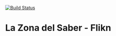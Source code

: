 [![Build Status](https://travis-ci.org/flikn/lazonaflikn.svg?branch=master)](https://travis-ci.org/flikn/lazonaflikn)

# La Zona del Saber - Flikn

